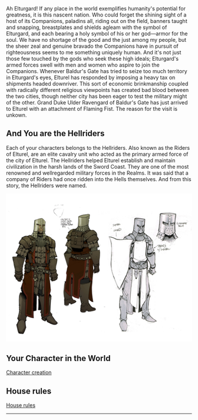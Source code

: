 Ah Elturgard! If any place in the world exemplifies
humanity's potential for greatness, it is this nascent
nation. Who could forget the shining sight of a host of its
Companions, paladins all, riding out on the field, banners
taught and snapping, breastplates and shields agleam
with the symbol of Elturgard, and each bearing a holy
symbol of his or her god—armor for the soul. We have
no shortage of the good and the just among my people,
but the sheer zeal and genuine bravado the Companions
have in pursuit of righteousness seems to me something
uniquely human. And it's not just those few touched by
the gods who seek these high ideals; Elturgard's armed
forces swell with men and women who aspire to join
the Companions.
Whenever Baldur's Gate has tried to seize too much
territory in Elturgard's eyes, Elturel has responded by
imposing a heavy tax on shipments headed downriver.
This sort of economic brinkmanship coupled with
radically different religious viewpoints has created bad
blood between the two cities, though neither city has
been eager to test the military might of the other.
Grand Duke Ulder Ravengard of Baldur's Gate has just
arrived to Elturel with an attachment of Flaming Fist.
The reason for the visit is unkown.


## And You are the Hellriders

Each of your characters belongs to the Hellriders. Also
known as the Riders of Elturel, are an elite cavalry
unit who acted as the primary armed force of the city
of Elturel. The Hellriders helped Elturel establish and
maintain civilization in the harsh lands of the Sword
Coast. They are one of the most renowned and wellregarded
military forces in the Realms. It was said
that a company of Riders had once ridden into the
Hells themselves. And from this story, the Hellriders
were named.


![hellriders](images/hellriders.jpg "hellriders")


## Your Character in the World

[Character creation](charactercreation "title")

## House rules

[House rules](houserules "House rules")

-----



